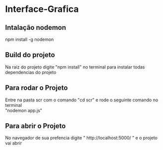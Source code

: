 # Interface-Grafica
## Intalação nodemon
npm install -g nodemon
## Build do projeto
Na raiz do projeto digite "npm install" no terminal para instalar todas<br> dependencias do projeto 
## Para rodar o Projeto 
Entre na pasta scr com o comando "cd scr" e rode o seguinte comando no terminal<br>
"nodemon app.js"
## Para abrir o Projeto
No navegador de sua prefencia digite " http://localhost:5000/ " e o projeto vai
abrir
